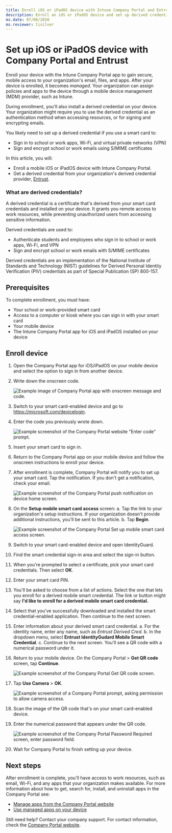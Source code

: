 ```yaml
---
title: Enroll iOS or iPadOS device with Intune Company Portal and Entrust
description: Enroll an iOS or iPadOS device and set up derived credential authentication with Entrust.
ms.date: 07/08/2020
ms.reviewer: tisilver
---
```


# Set up iOS or iPadOS device with Company Portal and Entrust

Enroll your device with the Intune Company Portal app to gain secure, mobile access to your organization's email, files, and apps. After your device is enrolled, it becomes *managed*. Your organization can assign policies and apps to the device through a mobile device management (MDM) provider, such as Intune.

During enrollment, you'll also install a derived credential on your device. Your organization might require you to use the derived credential as an authentication method when accessing resources, or for signing and encrypting emails.

You likely need to set up a derived credential if you use a smart card to:

* Sign in to school or work apps, Wi-Fi, and virtual private networks (VPN)
* Sign and encrypt school or work emails using S/MIME certificates

In this article, you will:

   * Enroll a mobile iOS or iPadOS device with Intune Company Portal.
   * Get a derived credential from your organization's derived credential provider, [Entrust](https://www.entrust.com/).

### What are derived credentials?
A derived credential is a certificate that's derived from your smart card credentials and installed on your device. It grants you remote access to work resources, while preventing unauthorized users from accessing sensitive information.

Derived credentials are used to:
* Authenticate students and employees who sign in to school or work apps, Wi-Fi, and VPN
* Sign and encrypt school or work emails with S/MIME certificates

Derived credentials are an implementation of the National Institute of Standards and Technology (NIST) guidelines for Derived Personal Identity Verification (PIV) credentials as part of Special Publication (SP) 800-157.

## Prerequisites

 To complete enrollment, you must have:

* Your school or work-provided smart card
* Access to a computer or kiosk where you can sign in with your smart card
* Your mobile device
* The Intune Company Portal app for iOS and iPadOS installed on your device


## Enroll device
1. Open the Company Portal app for iOS/iPadOS on your mobile device and select the option to sign in from another device.

2. Write down the onscreen code.

    ![Example image of Company Portal app with onscreen message and code.](./media/enroll-ios-device-intercede/copy-code-intercede.png)

3. Switch to your smart card-enabled device and go to https://microsoft.com/devicelogin.
4. Enter the code you previously wrote down.

    ![Example screenshot of the Company Portal website "Enter code" prompt.](./media/enroll-android-device-disa-purebred/enter-code-intercede.png)

5. Insert your smart card to sign in.
6. Return to the Company Portal app on your mobile device and follow the onscreen instructions to enroll your device.
7. After enrollment is complete, Company Portal will notify you to set up your smart card. Tap the notification. If you don't get a notification, check your email.

    ![Example screenshot of the Company Portal push notification on device home screen.](./media/enroll-ios-device-intercede/action-required-in-app-intercede.png)

8. On the **Setup mobile smart card access** screen:
    a. Tap the link to your organization's setup instructions. If your organization doesn't provide additional instructions, you'll be sent to this article.
    b. Tap **Begin**.

    ![Example screenshot of the Company Portal Set up mobile smart card access screen.](./media/enroll-ios-device-intercede/smart-card-info-intercede.png)

9. Switch to your smart card-enabled device and open IdentityGuard.
10. Find the smart credential sign-in area and select the sign-in button.
11. When you're prompted to select a certificate, pick your smart card credentials. Then select **OK**.
12. Enter your smart card PIN.
13. You'll be asked to choose from a list of actions. Select the one that lets you enroll for a derived mobile smart credential. The link or button might say **I'd like to enroll for a derived mobile smart card credential.**
14. Select that you've successfully downloaded and installed the smart credential-enabled application. Then continue to the next screen.
15. Enter information about your derived smart card credential.
    a. For the identity name, enter any name, such as *Entrust Derived Cred*.
    b. In the dropdown menu, select **Entrust IdentityGudard Mobile Smart Credential**.
    c. Continue to the next screen. You'll see a QR code with a numerical password under it.

16. Return to your mobile device. On the Company Portal > **Get QR code** screen, tap **Continue**.

    ![Example screenshot of the Company Portal Get QR code screen.](./media/enroll-ios-device-intercede/get-qr-code-intercede.png)
17. Tap **Use Camera** > **OK**.

    ![Example screenshot of a Company Portal prompt, asking permission to allow camera access.](./media/enroll-ios-device-intercede/allow-cp-camera-access-intercede.png)
18. Scan the image of the QR code that's on your smart card-enabled device.
19. Enter the numerical password that appears under the QR code.

    ![Example screenshot of the Company Portal Password Required screen, enter password field.](./media/enroll-ios-device-entrust-datacard/enter-password-derived-credentials.png)

20. Wait for Company Portal to finish setting up your device.


## Next steps
After enrollment is complete, you'll have access to work resources, such as email, Wi-Fi, and any apps that your organization makes available. For more information about how to get, search for, install, and uninstall apps in the Company Portal see:

* [Manage apps from the Company Portal website](manage-apps-cpweb.md)
* [Use managed apps on your device](use-managed-apps-on-your-device-ios.md)

Still need help? Contact your company support. For contact information, check the [Company Portal website](https://go.microsoft.com/fwlink/?linkid=2010980).
